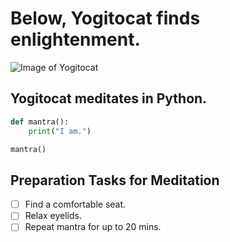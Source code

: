 # Below, Yogitocat finds enlightenment.
![Image of Yogitocat](https://octodex.github.com/images/yogitocat.png)
## Yogitocat meditates in Python.
```python
def mantra():
    print("I am.")

mantra()
```
## Preparation Tasks for Meditation
- [ ] Find a comfortable seat.
- [ ] Relax eyelids.
- [ ] Repeat mantra for up to 20 mins.
